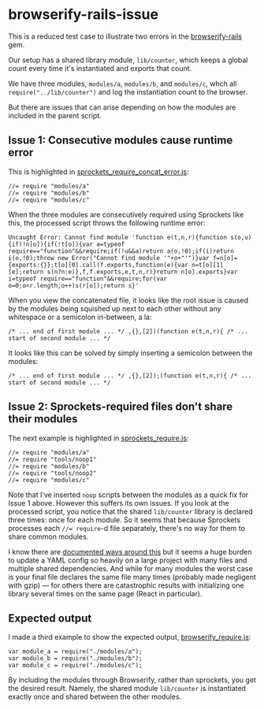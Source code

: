 browserify-rails-issue
======================

This is a reduced test case to illustrate two errors in the [browserify-rails](https://github.com/browserify-rails/browserify-rails) gem.

Our setup has a shared library module, `lib/counter`, which keeps a global count every time it's instantiated and exports that count.

We have three modules, `modules/a`, `modules/b`, and `modules/c`, whch all `require("../lib/counter")` and log the instantiation count to the browser.

But there are issues that can arise depending on how the modules are included in the parent script.

## Issue 1: Consecutive modules cause runtime error

This is highlighted in [sprockets_require_concat_error.js](https://github.com/mattwondra/browserify-rails-issue/blob/master/app/assets/javascripts/sprockets_require_concat_error.js): 

```
//= require "modules/a"
//= require "modules/b"
//= require "modules/c"
```

When the three modules are consecutively required using Sprockets like this, the processed script throws the following runtime error:


```
Uncaught Error: Cannot find module 'function e(t,n,r){function s(o,u){if(!n[o]){if(!t[o]){var a=typeof require=="function"&&require;if(!u&&a)return a(o,!0);if(i)return i(o,!0);throw new Error("Cannot find module '"+o+"'")}var f=n[o]={exports:{}};t[o][0].call(f.exports,function(e){var n=t[o][1][e];return s(n?n:e)},f,f.exports,e,t,n,r)}return n[o].exports}var i=typeof require=="function"&&require;for(var o=0;o<r.length;o++)s(r[o]);return s}'
```

When you view the concatenated file, it looks like the root issue is caused by the modules being squished up next to each other without any whitespace or a semicolon in-between, a la:

```
/* ... end of first module ... */ ,{},[2])(function e(t,n,r){ /* ... start of second module ... */
```

It looks like this can be solved by simply inserting a semicolon between the modules:


```
/* ... end of first module ... */ ,{},[2]);(function e(t,n,r){ /* ... start of second module ... */
```


## Issue 2: Sprockets-required files don't share their modules

The next example is highlighted in [sprockets_require.js](https://github.com/mattwondra/browserify-rails-issue/blob/master/app/assets/javascripts/sprockets_require.js): 

```
//= require "modules/a"
//= require "tools/noop1"
//= require "modules/b"
//= require "tools/noop2"
//= require "modules/c"
```

Note that I've inserted `noop` scripts between the modules as a quick fix for Issue 1 above. However this suffers its own issues. If you look at the processed script, you notice that the shared `lib/counter` library is declared three times: once for each module. So it seems that because Sprockets processes each `//= require`-d file separately, there's no way for them to share common modules.

I know there are [documented ways around this](https://github.com/browserify-rails/browserify-rails#multiple-bundles) but it seems a huge burden to update a YAML config so heavily on a large project with many files and multiple shared dependencies. And while for many modules the worst case is your final file declares the same file many times (probably made negligent with gzip) — for others there are catastrophic results with initializing one library several times on the same page (React in particular).


## Expected output

I made a third example to show the expected output, [browserify_require.js](https://github.com/mattwondra/browserify-rails-issue/blob/master/app/assets/javascripts/browserify_require.js):

```
var module_a = require("./modules/a");
var module_b = require("./modules/b");
var module_c = require("./modules/c");
```

By including the modules through Browserify, rather than sprockets, you get the desired result. Namely, the shared module `lib/counter` is instantiated exactly once and shared between the other modules.
